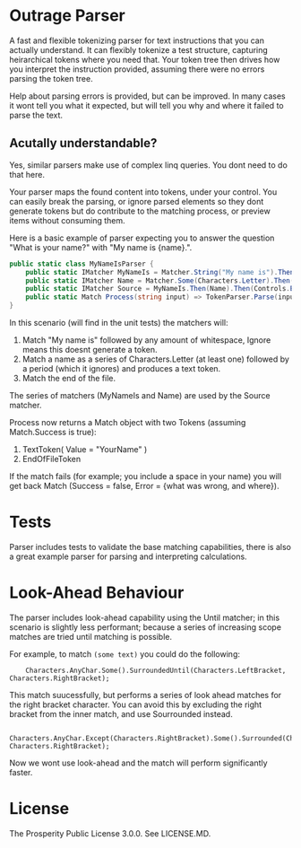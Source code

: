 # Outrage Parser

A fast and flexible tokenizing parser for text instructions that you can actually understand.
It can flexibly tokenize a test structure, capturing heirarchical tokens where you need that.
Your token tree then drives how you interpret the instruction provided, assuming there were no errors parsing the token tree.

Help about parsing errors is provided, but can be improved.  In many cases it wont tell you what it expected, but will tell you why and where it failed to parse the text.

## Acutally understandable?

Yes, similar parsers make use of complex linq queries.  You dont need to do that here.

Your parser maps the found content into tokens, under your control.  You can easily break the parsing, or ignore parsed elements so they dont generate tokens but do contribute to the matching process, or preview items without consuming them.

Here is a basic example of parser expecting you to answer the question "What is your name?" with "My name is {name}.".

```c#
public static class MyNameIsParser {
    public static IMatcher MyNameIs = Matcher.String("My name is").Then(Characters.Whitespaces).Ignore();
    public static IMatcher Name = Matcher.Some(Characters.Letter).Then(Characters.Period.Ignore()).Text();
    public static IMatcher Source = MyNameIs.Then(Name).Then(Controls.EndOfFile);
    public static Match Process(string input) => TokenParser.Parse(input, Source);
}
```

In this scenario (will find in the unit tests) the matchers will:

1. Match "My name is" followed by any amount of whitespace, Ignore means this doesnt generate a token.
2. Match a name as a series of Characters.Letter (at least one) followed by a period (which it ignores) and produces a text token.
3. Match the end of the file.

The series of matchers (MyNameIs and Name) are used by the Source matcher.

Process now returns a Match object with two Tokens (assuming Match.Success is true):
1. TextToken( Value = "YourName" )
2. EndOfFileToken

If the match fails (for example; you include a space in your name) you will get back Match (Success = false, Error = {what was wrong, and where}).

# Tests

Parser includes tests to validate the base matching capabilities, there is also a great example parser for parsing and interpreting calculations.

# Look-Ahead Behaviour

The parser includes look-ahead capability using the Until matcher; in this scenario is slightly less performant; because a series of increasing scope matches are tried until matching is possible.

For example, to match `(some text)` you could do the following:
```
    Characters.AnyChar.Some().SurroundedUntil(Characters.LeftBracket, Characters.RightBracket);
```
This match suucessfully, but performs a series of look ahead matches for the right bracket character.  You can avoid this by excluding the right bracket from the inner match, and use Sourrounded instead.
```
    Characters.AnyChar.Except(Characters.RightBracket).Some().Surrounded(Characters.LeftBracket, Characters.RightBracket);
```
Now we wont use look-ahead and the match will perform significantly faster.

# License

The Prosperity Public License 3.0.0.  See LICENSE.MD.
